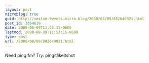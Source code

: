 ```yaml
---
layout: post
microblog: true
guid: http://vmstan-tweets.micro.blog/2008/08/09/882649921.html
post_id: 3054619
date: 2008-08-09T11:53:15-0600
lastmod: 2008-08-09T11:53:15-0600
type: post
url: /2008/08/09/882649921.html
---
```

Need ping.fm? Try: pingitlikeitshot
